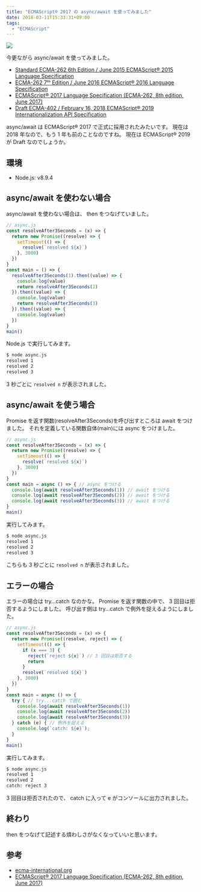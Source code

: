 ```yaml
---
title: "ECMAScript® 2017 の async/await を使ってみました"
date: 2018-03-11T15:33:31+09:00
tags:
  - "ECMAScript"
---
```


![](//nodejs.org/static/images/logo.svg)

<!--more-->

今更ながら async/await を使ってみました。

* [Standard ECMA-262 6th Edition / June 2015 ECMAScript® 2015 Language Specification](https://www.ecma-international.org/ecma-262/6.0/index.html)
* [ECMA-262 7ᵗʰ Edition / June 2016 ECMAScript® 2016 Language Specification](https://www.ecma-international.org/ecma-262/7.0/index.html)
* [ECMAScript® 2017 Language Specification (ECMA-262, 8th edition, June 2017)](https://www.ecma-international.org/ecma-262/8.0/index.html)
* [Draft ECMA-402 / February 16, 2018 ECMAScript® 2019 Internationalization API Specification](https://tc39.github.io/ecma402/)

async/await は ECMAScript® 2017 で正式に採用されたみたいです。
現在は 2018 年なので、もう 1 年も前のことなのですね。
現在は ECMAScript® 2019 が Draft なのでしょうか。

## 環境

* Node.js: v8.9.4

## async/await を使わない場合

async/await を使わない場合は、 then をつなげていました。

```js
// async.js
const resolveAfter3Seconds = (x) => {
  return new Promise((resolve) => {
    setTimeout(() => {
      resolve(`resolved ${x}`)
    }, 3000)
  })
}
const main = () => {
  resolveAfter3Seconds(1).then((value) => {
    console.log(value)
    return resolveAfter3Seconds(2)
  }).then((value) => {
    console.log(value)
    return resolveAfter3Seconds(3)
  }).then((value) => {
    console.log(value)
  })
}
main()
```

Node.js で実行してみます。

```bash
$ node async.js
resolved 1
resolved 2
resolved 3
```

3 秒ごとに `resolved n` が表示されました。

## async/await を使う場合

Promise を返す関数(resolveAfter3Seconds)を呼び出すところは await をつけました。
それを定義している関数自体(main)には async をつけました。

```js
// async.js
const resolveAfter3Seconds = (x) => {
  return new Promise((resolve) => {
    setTimeout(() => {
      resolve(`resolved ${x}`)
    }, 3000)
  })
}
const main = async () => { // async をつける
  console.log(await resolveAfter3Seconds(1)) // await をつける
  console.log(await resolveAfter3Seconds(2)) // await をつける
  console.log(await resolveAfter3Seconds(3)) // await をつける
}
main()
```

実行してみます。

```bash
$ node async.js
resolved 1
resolved 2
resolved 3
```

こちらも 3 秒ごとに `resolved n` が表示されました。

## エラーの場合

エラーの場合は try...catch なのかな。
Promise を返す関数の中で、 3 回目は拒否するようにしました。
呼び出す側は try...catch で例外を捉えるようにしました。

```js
// async.js
const resolveAfter3Seconds = (x) => {
  return new Promise((resolve, reject) => {
    setTimeout(() => {
      if (x === 3) {
        reject(`reject ${x}`) // 3 回目は拒否する
        return
      }
      resolve(`resolved ${x}`)
    }, 3000)
  })
}
const main = async () => {
  try { // try...catch で囲む
    console.log(await resolveAfter3Seconds(1))
    console.log(await resolveAfter3Seconds(2))
    console.log(await resolveAfter3Seconds(3))
  } catch (e) { // 例外を捉える
    console.log(`catch: ${e}`);
  }
}
main()
```

実行してみます。

```bash
$ node async.js
resolved 1
resolved 2
catch: reject 3
```

3 回目は拒否されたので、 catch に入って e がコンソールに出力されました。

## 終わり

then をつなげて記述する煩わしさがなくなっていいと思います。

## 参考

* [ecma-international.org](https://www.ecma-international.org/ecma-262/8.0/index.html#sec-async-function-definitions)
* [ECMAScript® 2017 Language Specification (ECMA-262, 8th edition, June 2017)](https://www.ecma-international.org/ecma-262/8.0/index.html)
